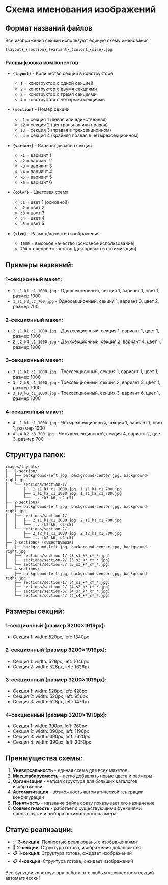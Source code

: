 # Схема именования изображений

## Формат названий файлов

Все изображения секций используют единую схему именования:

```
{layout}_{section}_{variant}_{color}_{size}.jpg
```

### Расшифровка компонентов:

- **`{layout}`** - Количество секций в конструкторе
  - `1` = конструктор с одной секцией
  - `2` = конструктор с двумя секциями
  - `3` = конструктор с тремя секциями
  - `4` = конструктор с четырьмя секциями

- **`{section}`** - Номер секции
  - `s1` = секция 1 (левая или единственная)
  - `s2` = секция 2 (центральная или правая)
  - `s3` = секция 3 (правая в трехсекционном)
  - `s4` = секция 4 (крайняя правая в четырехсекционном)

- **`{variant}`** - Вариант дизайна секции
  - `k1` = вариант 1
  - `k2` = вариант 2
  - `k3` = вариант 3
  - `k4` = вариант 4
  - `k5` = вариант 5
  - `k6` = вариант 6

- **`{color}`** - Цветовая схема
  - `c1` = цвет 1 (основной)
  - `c2` = цвет 2
  - `c3` = цвет 3
  - `c4` = цвет 4
  - `c5` = цвет 5

- **`{size}`** - Размер/качество изображения
  - `1000` = высокое качество (основное использование)
  - `700` = среднее качество (для превью и оптимизации)

## Примеры названий:

### 1-секционный макет:
- `1_s1_k1_c1_1000.jpg` - Односекционный, секция 1, вариант 1, цвет 1, размер 1000
- `1_s1_k3_c2_700.jpg` - Односекционный, секция 1, вариант 3, цвет 2, размер 700

### 2-секционный макет:
- `2_s1_k1_c1_1000.jpg` - Двухсекционный, секция 1, вариант 1, цвет 1, размер 1000
- `2_s2_k4_c1_1000.jpg` - Двухсекционный, секция 2, вариант 4, цвет 1, размер 1000

### 3-секционный макет:
- `3_s1_k1_c1_1000.jpg` - Трёхсекционный, секция 1, вариант 1, цвет 1, размер 1000
- `3_s2_k3_c1_1000.jpg` - Трёхсекционный, секция 2, вариант 3, цвет 1, размер 1000
- `3_s3_k6_c1_1000.jpg` - Трёхсекционный, секция 3, вариант 6, цвет 1, размер 1000

### 4-секционный макет:
- `4_s1_k1_c1_1000.jpg` - Четырехсекционный, секция 1, вариант 1, цвет 1, размер 1000
- `4_s4_k2_c3_700.jpg` - Четырехсекционный, секция 4, вариант 2, цвет 3, размер 700

## Структура папок:

```
images/layouts/
├── 1-section/
│   ├── background-left.jpg, background-center.jpg, background-right.jpg
│   └── sections/section-1/
│       ├── 1_s1_k1_c1_1000.jpg, 1_s1_k1_c1_700.jpg
│       ├── 1_s1_k2_c1_1000.jpg, 1_s1_k2_c1_700.jpg
│       └── ... (k3-k6, c2-c5)
├── 2-sections/
│   ├── background-left.jpg, background-center.jpg, background-right.jpg
│   ├── sections/section-1/
│   │   ├── 2_s1_k1_c1_1000.jpg, 2_s1_k1_c1_700.jpg
│   │   └── ... (k2-k6, c2-c5)
│   └── sections/section-2/
│       ├── 2_s2_k1_c1_1000.jpg, 2_s2_k1_c1_700.jpg
│       └── ... (k2-k6, c2-c5)
├── 3-sections/ (существующая)
│   ├── background-left.jpg, background-center.jpg, background-right.jpg
│   ├── sections/section-1/ (3_s1_k*_c*_*.jpg)
│   ├── sections/section-2/ (3_s2_k*_c*_*.jpg)
│   └── sections/section-3/ (3_s3_k*_c*_*.jpg)
└── 4-sections/
    ├── background-left.jpg, background-center.jpg, background-right.jpg
    ├── sections/section-1/ (4_s1_k*_c*_*.jpg)
    ├── sections/section-2/ (4_s2_k*_c*_*.jpg)
    ├── sections/section-3/ (4_s3_k*_c*_*.jpg)
    └── sections/section-4/ (4_s4_k*_c*_*.jpg)
```

## Размеры секций:

### 1-секционный (размер 3200×1919px):
- Секция 1: width: 520px, left: 1340px

### 2-секционный (размер 3200×1919px):
- Секция 1: width: 528px, left: 1046px
- Секция 2: width: 528px, left: 1626px

### 3-секционный (размер 3200×1919px):
- Секция 1: width: 528px, left: 428px
- Секция 2: width: 520px, left: 956px
- Секция 3: width: 528px, left: 1476px

### 4-секционный (размер 3200×1919px):
- Секция 1: width: 390px, left: 760px
- Секция 2: width: 390px, left: 1190px
- Секция 3: width: 390px, left: 1620px
- Секция 4: width: 390px, left: 2050px

## Преимущества схемы:

1. **Универсальность** - единая схема для всех макетов
2. **Масштабируемость** - легко добавлять новые цвета и размеры
3. **Организация** - четкая структура для больших каталогов изображений
4. **Автоматизация** - возможность автоматической генерации конфигурации
5. **Понятность** - название файла сразу показывает его назначение
6. **Совместимость** - работает с существующими функциями предзагрузки и выбора оптимального размера

## Статус реализации:

- ✅ **3-секции**: Полностью реализованы с изображениями
- 🔄 **2-секции**: Структура готова, изображения добавляются
- 📋 **1-секция**: Структура готова, ожидает изображений
- 📋 **4-секции**: Структура готова, ожидает изображений

Все функции конструктора работают с любым количеством секций автоматически! 